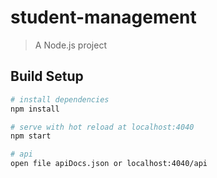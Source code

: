 # student-management

> A Node.js project

## Build Setup

``` bash
# install dependencies
npm install

# serve with hot reload at localhost:4040
npm start

# api
open file apiDocs.json or localhost:4040/api